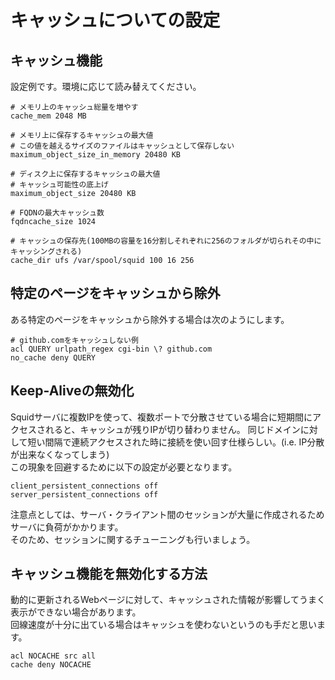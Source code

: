 # キャッシュについての設定
## キャッシュ機能
設定例です。環境に応じて読み替えてください。
```
# メモリ上のキャッシュ総量を増やす
cache_mem 2048 MB

# メモリ上に保存するキャッシュの最大値
# この値を越えるサイズのファイルはキャッシュとして保存しない
maximum_object_size_in_memory 20480 KB

# ディスク上に保存するキャッシュの最大値
# キャッシュ可能性の底上げ
maximum_object_size 20480 KB

# FQDNの最大キャッシュ数
fqdncache_size 1024

# キャッシュの保存先(100MBの容量を16分割しそれぞれに256のフォルダが切られその中にキャッシングされる)
cache_dir ufs /var/spool/squid 100 16 256
```
## 特定のページをキャッシュから除外
ある特定のページをキャッシュから除外する場合は次のようにします。
```
# github.comをキャッシュしない例
acl QUERY urlpath_regex cgi-bin \? github.com
no_cache deny QUERY
```
## Keep-Aliveの無効化
Squidサーバに複数IPを使って、複数ポートで分散させている場合に短期間にアクセスされると、キャッシュが残りIPが切り替わりません。
同じドメインに対して短い間隔で連続アクセスされた時に接続を使い回す仕様らしい。(i.e. IP分散が出来なくなってしまう)  
この現象を回避するために以下の設定が必要となります。
```
client_persistent_connections off
server_persistent_connections off
```
注意点としては、サーバ・クライアント間のセッションが大量に作成されるためサーバに負荷がかかります。  
そのため、セッションに関するチューニングも行いましょう。
## キャッシュ機能を無効化する方法
動的に更新されるWebページに対して、キャッシュされた情報が影響してうまく表示ができない場合があります。  
回線速度が十分に出ている場合はキャッシュを使わないというのも手だと思います。
```
acl NOCACHE src all
cache deny NOCACHE
```
